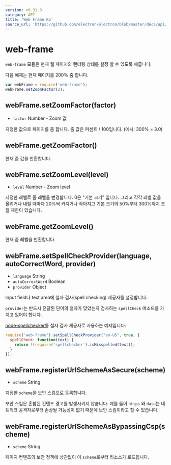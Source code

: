 ```yaml
---
version: v0.31.0
category: API
title: 'Web Frame Ko'
source_url: 'https://github.com/electron/electron/blob/master/docs/api/web-frame-ko.md'
---
```


# web-frame

`web-frame` 모듈은 현재 웹 페이지의 랜더링 상태를 설정 할 수 있도록 해줍니다.

다음 예제는 현재 페이지를 200% 줌 합니다.

```javascript
var webFrame = require('web-frame');
webFrame.setZoomFactor(2);
```

## webFrame.setZoomFactor(factor)

* `factor` Number - Zoom 값

지정한 값으로 페이지를 줌 합니다. 줌 값은 퍼센트 / 100입니다. (예시: 300% = 3.0)

## webFrame.getZoomFactor()

현재 줌 값을 반환합니다.

## webFrame.setZoomLevel(level)

* `level` Number - Zoom level

지정한 레벨로 줌 레벨을 변경합니다. 0은 "기본 크기" 입니다.
그리고 각각 레벨 값을 올리거나 내릴 때마다 20%씩 커지거나 작아지고 기본 크기의 50%부터 300%까지 조절 제한이 있습니다.

## webFrame.getZoomLevel()

현재 줌 레벨을 반환합니다.

## webFrame.setSpellCheckProvider(language, autoCorrectWord, provider)

* `language` String
* `autoCorrectWord` Boolean
* `provider` Object

Input field나 text area에 철자 검사(spell checking) 제공자를 설정합니다.

`provider`는 반드시 전달된 단어의 철자가 맞았는지 검사하는 `spellCheck` 메소드를 가지고 있어야 합니다.

[node-spellchecker][spellchecker]를 철자 검사 제공자로 사용하는 예제입니다:

```javascript
require('web-frame').setSpellCheckProvider("en-US", true, {
  spellCheck: function(text) {
    return !(require('spellchecker').isMisspelled(text));
  }
});
```

## webFrame.registerUrlSchemeAsSecure(scheme)

* `scheme` String

지정한 `scheme`을 보안 스킴으로 등록합니다.

보안 스킴은 혼합된 컨텐츠 경고를 발생시키지 않습니다. 예를 들어 `https` 와 `data`는 네트워크 공격자로부터 손상될 가능성이 없기 때문에 보안 스킴이라고 할 수 있습니다.

## webFrame.registerUrlSchemeAsBypassingCsp(scheme)

* `scheme` String

페이지 컨텐츠의 보안 정책에 상관없이 이 `scheme`로부터 리소스가 로드됩니다.

[spellchecker]: https://github.com/atom/node-spellchecker
